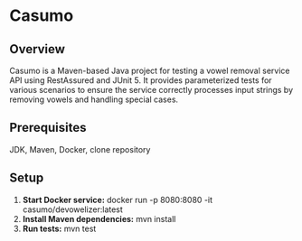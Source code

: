 # Casumo

## Overview

Casumo is a Maven-based Java project for testing a vowel removal service API using RestAssured and JUnit 5.
It provides parameterized tests for various scenarios to ensure the service correctly processes input strings 
by removing vowels and handling special cases.


## Prerequisites

JDK, Maven, Docker, clone repository

## Setup
1. **Start Docker service:** docker run -p 8080:8080 -it casumo/devowelizer:latest
2. **Install Maven dependencies:** mvn install
3. **Run tests:** mvn test
